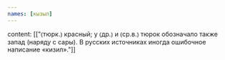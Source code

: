 ```yaml
---
names: [кызыл]
---
```

content: [["⦅тюрк.⦆ красный; у ⦅др.⦆ и ⦅ср.в.⦆ тюрок обозначало также запад (наряду с сары). В русских источниках иногда ошибочное написание «кизил»."]]
